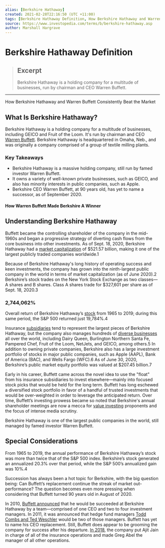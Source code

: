 ```yaml
---
alias: [Berkshire Hathaway]
created: 2021-02-28T22:16:50 (UTC +11:00)
tags: [Berkshire Hathaway Definition, How Berkshire Hathaway and Warren Buffett Consistently Beat the Market]
source: https://www.investopedia.com/terms/b/berkshire-hathaway.asp
author: Marshall Hargrave
---
```


# Berkshire Hathaway Definition

> ## Excerpt
> Berkshire Hathaway is a holding company for a multitude of businesses, run by chairman and CEO Warren Buffett.

---

How Berkshire Hathaway and Warren Buffett Consistently Beat the Market
## What Is Berkshire Hathaway?

Berkshire Hathaway is a holding company for a multitude of businesses, including GEICO and Fruit of the Loom. It's run by chairman and CEO [Warren Buffett](https://www.investopedia.com/terms/t/the_greatest_generation.asp). Berkshire Hathaway is headquartered in Omaha, Neb., and was originally a company comprised of a group of textile milling plants.

### Key Takeaways

-   Berkshire Hathaway is a massive holding company, still run by famed investor Warren Buffett.
-   It owns a variety of well-known private businesses, such as GEICO, and also has minority interests in public companies, such as Apple.
-   Berkshire CEO Warren Buffett, at 90 years old, has yet to name a successor, as of September 2020. 

#### How Warren Buffett Made Berkshire A Winner

## Understanding Berkshire Hathaway

Buffett became the controlling shareholder of the company in the mid-1960s and began a progressive strategy of diverting cash flows from the core business into other investments. As of Sept. 18, 2020, Berkshire Hathaway had a [market capitalization](https://www.investopedia.com/investing/market-capitalization-defined/) of $521.57 billion, making it one of the largest publicly traded companies worldwide.1

Because of Berkshire Hathaway's long history of operating success and keen investments, the company has grown into the ninth-largest public company in the world in terms of market capitalization (as of June 2020).2 Berkshire’s stock trades on the New York Stock Exchange as two classes—A shares and B shares. Class A shares trade for $327,601 per share as of Sept. 18, 2020.3

### 2,744,062%

Overall return of Berkshire Hathaway’s [stock](https://www.investopedia.com/ask/answers/081314/whats-most-expensive-stock-all-time.asp) from 1965 to 2019; during this same period, the S&P 500 returned just 19,784%.4

Insurance [subsidiaries](https://www.investopedia.com/terms/s/subsidiary.asp) tend to represent the largest pieces of Berkshire Hathaway, but the company also manages hundreds of [diverse businesses](https://www.investopedia.com/articles/markets/102715/top-6-companies-owned-berkshire-hathaway.asp) all over the world, including Dairy Queen, Burlington Northern Santa Fe, Pampered Chef, Fruit of the Loom, NetJets, and GEICO, among others.5 In addition to owning private companies, Berkshire also has a large investment portfolio of stocks in major public companies, such as Apple (AAPL), Bank of America (BAC), and Wells Fargo (WFC).6 As of June 30, 2020, Berkshire’s public market equity portfolio was valued at $207.45 billion.7

Early in his career, Buffett came across the novel idea to use the "float" from his insurance subsidiaries to invest elsewhere—mainly into focused stock picks that would be held for the long term. Buffett has long eschewed a diversified stock portfolio in favor of a handful of trusted investments that would be over-weighted in order to leverage the anticipated return. Over time, Buffett’s investing prowess became so noted that Berkshire's annual shareholder meetings are now a mecca for [value investing](https://www.investopedia.com/terms/v/valueinvesting.asp) proponents and the focus of intense media scrutiny.

Berkshire Hathaway is one of the largest public companies in the world, still managed by famed investor Warren Buffett.

## Special Considerations

From 1965 to 2019, the annual performance of Berkshire Hathaway’s stock was more than twice that of the S&P 500 index. Berkshire’s stock generated an annualized 20.3% over that period, while the S&P 500’s annualized gain was 10%.4

Succession has always been a hot topic for Berkshire, with the big question being: Can Buffett’s replacement continue the streak of market out-performance? The question becomes even more pressing when considering that Buffett turned 90 years old in August of 2020.

In 2010, [Buffett announced](https://www.investmentnews.com/buffett-says-berkshires-well-equipped-for-succession-31747) that he would be succeeded at Berkshire Hathaway by a team—comprised of one CEO and two to four investment managers. In 2011, it was announced that hedge fund managers [Todd Combs and Ted Weschler](https://www.forbes.com/sites/steveschaefer/2011/09/12/berkshire-expands-its-ranks-buffett-brings-in-another-co-successor/#5aefbfb8d809) would be two of those managers. Buffett has yet to name his CEO replacement. Still, Buffett does appear to be grooming the company for success after his departure. [In 2018](https://www.cnbc.com/2018/01/10/berkshire-hathaways-warren-buffett-appoints-greg-abel-and-ajit-jain-as-vice-chairmen.html), the company put Ajit Jain in charge of all of the insurance operations and made Greg Abel the manager of all other operations.
